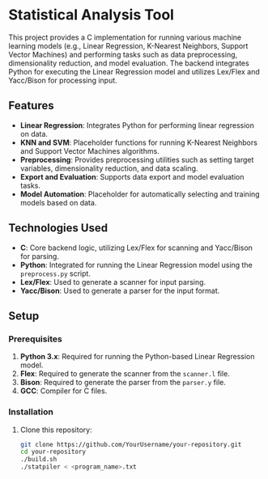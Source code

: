 # Statistical Analysis Tool

This project provides a C implementation for running various machine learning models (e.g., Linear Regression, K-Nearest Neighbors, Support Vector Machines) and performing tasks such as data preprocessing, dimensionality reduction, and model evaluation. The backend integrates Python for executing the Linear Regression model and utilizes Lex/Flex and Yacc/Bison for processing input.

## Features
- **Linear Regression**: Integrates Python for performing linear regression on data.
- **KNN and SVM**: Placeholder functions for running K-Nearest Neighbors and Support Vector Machines algorithms.
- **Preprocessing**: Provides preprocessing utilities such as setting target variables, dimensionality reduction, and data scaling.
- **Export and Evaluation**: Supports data export and model evaluation tasks.
- **Model Automation**: Placeholder for automatically selecting and training models based on data.

## Technologies Used
- **C**: Core backend logic, utilizing Lex/Flex for scanning and Yacc/Bison for parsing.
- **Python**: Integrated for running the Linear Regression model using the `preprocess.py` script.
- **Lex/Flex**: Used to generate a scanner for input parsing.
- **Yacc/Bison**: Used to generate a parser for the input format.

## Setup

### Prerequisites
1. **Python 3.x**: Required for running the Python-based Linear Regression model.
2. **Flex**: Required to generate the scanner from the `scanner.l` file.
3. **Bison**: Required to generate the parser from the `parser.y` file.
4. **GCC**: Compiler for C files.

### Installation
1. Clone this repository:
   ```bash
   git clone https://github.com/YourUsername/your-repository.git
   cd your-repository
   ./build.sh
   ./statpiler < <program_name>.txt
